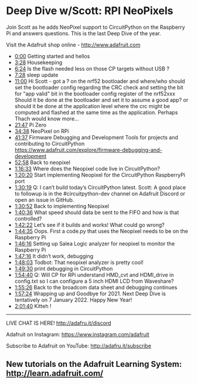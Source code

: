 # Deep Dive w/Scott: RPI NeoPixels

Join Scott as he adds NeoPixel support to CircuitPython on the Raspberry Pi and answers questions. This is the last Deep Dive of the year.

Visit the Adafruit shop online - http://www.adafruit.com

- [0:00](https://www.youtube.com/watch?v=RqRgIhPJnDQ&t=0) Getting started and hellos
- [3:28](https://www.youtube.com/watch?v=RqRgIhPJnDQ&t=208) Housekeeping
- [6:24](https://www.youtube.com/watch?v=RqRgIhPJnDQ&t=384) Is the flash needed less on those CP targets without USB ?
- [7:28](https://www.youtube.com/watch?v=RqRgIhPJnDQ&t=448) sleep update
- [11:00](https://www.youtube.com/watch?v=RqRgIhPJnDQ&t=660) Hi Scott - got a ? on the nrf52 bootloader and where/who should set the bootloader config regarding the CRC check and setting the bit for \"app valid\" bit in the bootloader config register of the nrf52xxx Should it be done at the bootloader and set it to assume a good app? or should it be done at the application level where the crc might be computed and flashed at the same time as the application. Perhaps Thach would know more…
- [21:47](https://www.youtube.com/watch?v=RqRgIhPJnDQ&t=1307) Pi Zero
- [34:38](https://www.youtube.com/watch?v=RqRgIhPJnDQ&t=2078) NeoPixel on RPi
- [41:37](https://www.youtube.com/watch?v=RqRgIhPJnDQ&t=2497) Firmware Debugging and Development Tools for projects and contributing to CircuitPython https://www.adafruit.com/explore/firmware-debugging-and-development
- [52:58](https://www.youtube.com/watch?v=RqRgIhPJnDQ&t=3178) Back to neopixel
- [1:16:33](https://www.youtube.com/watch?v=RqRgIhPJnDQ&t=4593) Where does the Neopixel code live in CircuitPython?
- [1:20:20](https://www.youtube.com/watch?v=RqRgIhPJnDQ&t=4820) Start implementing Neopixel for the CircuitPython RaspberryPi port
- [1:30:19](https://www.youtube.com/watch?v=RqRgIhPJnDQ&t=5419) Q: I can’t build today’s CircuitPython latest. Scott: A good place to followup is in the #circuitpython-dev channel on Adafruit Discord or open an issue in GitHub.
- [1:30:52](https://www.youtube.com/watch?v=RqRgIhPJnDQ&t=5452) Back to implementing Neopixel
- [1:40:36](https://www.youtube.com/watch?v=RqRgIhPJnDQ&t=6036) What speed should data be sent to the FIFO and how is that controlled?
- [1:42:22](https://www.youtube.com/watch?v=RqRgIhPJnDQ&t=6142) Let’s see if it builds and works! What could go wrong?
- [1:44:35](https://www.youtube.com/watch?v=RqRgIhPJnDQ&t=6275) Oops. First a code.py that uses the Neopixel needs to be on the Raspberry Pi
- [1:46:16](https://www.youtube.com/watch?v=RqRgIhPJnDQ&t=6376) Setting up Salea Logic analyzer for neopixel to monitor the Raspberry Pi
- [1:47:16](https://www.youtube.com/watch?v=RqRgIhPJnDQ&t=6436) It didn’t work, debugging
- [1:48:03](https://www.youtube.com/watch?v=RqRgIhPJnDQ&t=6483) Todbot: That neopixel analyzer is pretty cool!
- [1:49:30](https://www.youtube.com/watch?v=RqRgIhPJnDQ&t=6570) print debugging in CircuitPython
- [1:54:40](https://www.youtube.com/watch?v=RqRgIhPJnDQ&t=6880) Q: Will CP for RPi understand HMD_cvt and HDMI_drive in config.txt so I can configure a 5 inch HDMI LCD from Waveshare?
- [1:55:26](https://www.youtube.com/watch?v=RqRgIhPJnDQ&t=6926) Back to the broadcom data sheet and debugging continues
- [1:57:24](https://www.youtube.com/watch?v=RqRgIhPJnDQ&t=7044) Wrapping up and Goodbye for 2021. Next Deep Dive is tentatively on 7 January 2022. Happy New Year!
- [2:01:40](https://www.youtube.com/watch?v=RqRgIhPJnDQ&t=7300) Kitteh !

-----------------------------------------
LIVE CHAT IS HERE! http://adafru.it/discord

Adafruit on Instagram: https://www.instagram.com/adafruit

Subscribe to Adafruit on YouTube: http://adafru.it/subscribe

New tutorials on the Adafruit Learning System: http://learn.adafruit.com/
-----------------------------------------
